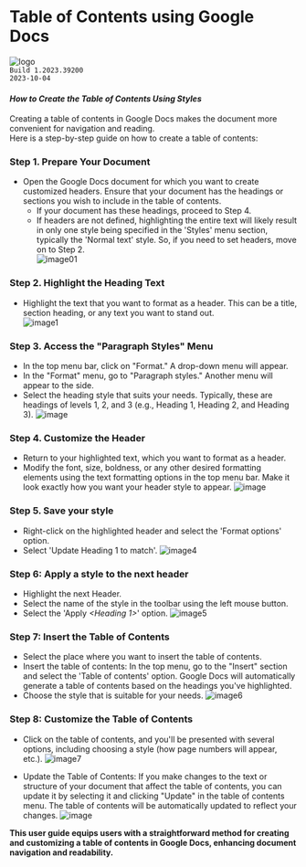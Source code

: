 # Table of Contents using Google Docs
![logo](https://upload.wikimedia.org/wikipedia/commons/0/01/Google_Docs_logo_%282014-2020%29.svg)  
```Build 1.2023.39200```   
```2023-10-04```  

#### *How to Create the Table of Contents Using Styles*  

Creating a table of contents in Google Docs makes the document more convenient for navigation and reading.   
Here is a step-by-step guide on how to create a table of contents:

### Step 1. Prepare Your Document
+  Open the Google Docs document for which you want to create customized headers. Ensure that your document has the headings or sections you wish to include in the table of contents.
    + If your document has these headings, proceed to Step 4.
    + If headers are not defined, highlighting the entire text will likely result in only one style being specified in the 'Styles' menu section, typically the 'Normal text' style.
      So, if you need to set headers, move on to Step 2.  
![image01](https://drive.google.com/uc?export=view&id=1RYQxttEREOqDt-mEDIjQOzOLRmK83dy2)

### Step 2. Highlight the Heading Text
+  Highlight the text that you want to format as a header. This can be a title, section heading, or any text you want to stand out.  
![image1](https://drive.google.com/uc?export=view&id=1QSUNu7GGf4BxIN0b_4huAuSqDEGF6Ifw)

### Step 3. Access the "Paragraph Styles" Menu
+ In the top menu bar, click on "Format." A drop-down menu will appear.
+ In the "Format" menu, go to "Paragraph styles." Another menu will appear to the side.
+ Select the heading style that suits your needs. Typically, these are headings of levels 1, 2, and 3 (e.g., Heading 1, Heading 2, and Heading 3).
![image](https://drive.google.com/uc?export=view&id=1T_x9C5K8U86tWtd_317iV3df-196PfxQ)

### Step 4. Customize the Header
+ Return to your highlighted text, which you want to format as a header.
+ Modify the font, size, boldness, or any other desired formatting elements using the text formatting options in the top menu bar. Make it look exactly how you want your header style to appear.
![image](https://drive.google.com/uc?export=view&id=1X0POMfuN0pBeaX7ia88XCRDDgomOWY5y)

### Step 5. Save your style 
+ Right-click on the highlighted header and select the 'Format options' option.
+ Select 'Update Heading 1 *<or any other Header option>* to match'. 
![image4](https://drive.google.com/uc?export=view&id=1WmzBwaHVgJWslax97oHCp2BE7r7FkHv_)

### Step 6: Apply a style to the next header
+ Highlight the next Header.
+ Select the name of the style in the toolbar using the left mouse button.
+ Select the 'Apply *<Heading 1>*' option.
![image5](https://drive.google.com/uc?export=view&id=1sCouKV1vQWQuZOs7ZjqNjKgmICIJc7zm)

### Step 7: Insert the Table of Contents 
+ Select the place where you want to insert the table of contents.
+ Insert the table of contents: In the top menu, go to the "Insert" section and select the 'Table of contents' option. Google Docs will automatically generate a table of contents based on the headings you've highlighted.
+ Choose the style that is suitable for your needs.
![image6](https://drive.google.com/uc?export=view&id=1m-8zBJESXAMDVJg9KAwVbnTTgtAoLPUj)

### Step 8:  Customize the Table of Contents 
+ Click on the table of contents, and you'll be presented with several options, including choosing a style (how page numbers will appear, etc.).
![image7](https://drive.google.com/uc?export=view&id=1CgeKnLgBv3YYf8vYirWsb0AaX68YNf4g)

+ Update the Table of Contents: If you make changes to the text or structure of your document that affect the table of contents, you can update it by selecting it and clicking "Update" in the table of contents menu. The table of contents will be automatically updated to reflect your changes.
![image](https://drive.google.com/uc?export=view&id=1MGp-3UZrmQ7HXvzt8EJmq1grHtHVrpSA)

**This user guide equips users with a straightforward method for creating and customizing a table of contents in Google Docs, enhancing document navigation and readability.**
